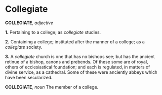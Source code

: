 # Collegiate

**COLLEGIATE**, _adjective_

**1.** Pertaining to a college; as _collegiate_ studies.

**2.** Containing a college; instituted after the manner of a college; as a _collegiate_ society.

**3.** A _collegiate_ church is one that has no bishops see; but has the ancient retinue of a bishop, canons and prebends. Of these some are of royal, others of ecclesiastical foundation; and each is regulated, in matters of divine service, as a cathedral. Some of these were anciently abbeys which have been secularized.

**COLLEGIATE**, _noun_ The member of a college.